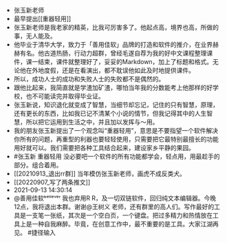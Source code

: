 - 张玉新老师
- 最早提出[[重器轻用]]
- 张玉新老师是我老家的精英，比我可厉害多了。他起点高，境界也高，所做的事，无人能及。
- 他毕业于清华大学，致力于「善用佳软」品牌的打造和软件的推介，在业界赫赫有名。他古道热肠，行动力超群，曾经毛遂自荐为我的好中文课程整理课件，课一结束，课件就整理好了，妥妥的Markdown，加上了标题和格式。无论他在外地度假，还是在看演出，都不耽误他如此及时地提供课件。
- 所以，成功人士的成功和失败人士的失败都不是偶然的。
- 跟他比起来，我简直就是学渣加矿渣，哪怕当年我的分数能考上他那样的好学校，也不可能读完并取得毕业证。
- 张玉新说，知识退化就变成了智慧，当细节却忘记，记住的只有智慧，原理，还有更长的东西，比如我已记不清某个小说的情节，但我记得其中的人生智慧，所以把它运用到生活之中，并且加以发挥与～用。
- 我的朋友张玉新提出了一个观念叫“重器轻用”，意思是不要指望一个软件解决你所有的问题，再重型的利器也要轻轻使用，只需要把它最特别最擅长的功能用好就可以。我们需要把各种工具结合起来，建设家乡平静的果园。
- #张玉新 重器轻用 没必要吧一个软件的所有功能都学会，轻点用，用最趁手的部分。组合着用。
- [[20210913_退出rr群]] 当年模仿张玉新老师，画虎不成反类犬。
- [[20220907_写了两条推文]]
- 2021-09-13 14:30:14
- @善用佳软ᵇᵉˡⁱᵉᵛᵉʳ 我也弃用R R，及一切双链软件，回归纯文本编辑器。今晚12点，我将退出本群。谢谢@王树义 老师，还有群里的高人们。写作最好的工具是一支笔一张纸，其次是一个空白页，一个键盘。把过多精力和热情放在工具上是一种自我麻醉。毕竟，在创意工作中，最不重要的是工具。大家江湖再见。 #捷径输入
